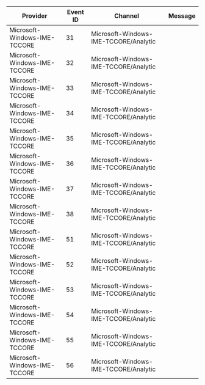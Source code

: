 Provider                      |  Event ID  |  Channel                                |  Message
------------------------------|------------|-----------------------------------------|---------
Microsoft-Windows-IME-TCCORE  |  31        |  Microsoft-Windows-IME-TCCORE/Analytic  |
Microsoft-Windows-IME-TCCORE  |  32        |  Microsoft-Windows-IME-TCCORE/Analytic  |
Microsoft-Windows-IME-TCCORE  |  33        |  Microsoft-Windows-IME-TCCORE/Analytic  |
Microsoft-Windows-IME-TCCORE  |  34        |  Microsoft-Windows-IME-TCCORE/Analytic  |
Microsoft-Windows-IME-TCCORE  |  35        |  Microsoft-Windows-IME-TCCORE/Analytic  |
Microsoft-Windows-IME-TCCORE  |  36        |  Microsoft-Windows-IME-TCCORE/Analytic  |
Microsoft-Windows-IME-TCCORE  |  37        |  Microsoft-Windows-IME-TCCORE/Analytic  |
Microsoft-Windows-IME-TCCORE  |  38        |  Microsoft-Windows-IME-TCCORE/Analytic  |
Microsoft-Windows-IME-TCCORE  |  51        |  Microsoft-Windows-IME-TCCORE/Analytic  |
Microsoft-Windows-IME-TCCORE  |  52        |  Microsoft-Windows-IME-TCCORE/Analytic  |
Microsoft-Windows-IME-TCCORE  |  53        |  Microsoft-Windows-IME-TCCORE/Analytic  |
Microsoft-Windows-IME-TCCORE  |  54        |  Microsoft-Windows-IME-TCCORE/Analytic  |
Microsoft-Windows-IME-TCCORE  |  55        |  Microsoft-Windows-IME-TCCORE/Analytic  |
Microsoft-Windows-IME-TCCORE  |  56        |  Microsoft-Windows-IME-TCCORE/Analytic  |